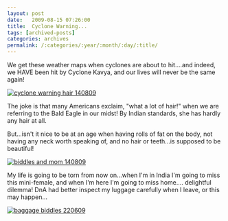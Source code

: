 ```yaml
---
layout: post
date:	2009-08-15 07:26:00
title:  Cyclone Warning...
tags: [archived-posts]
categories: archives
permalink: /:categories/:year/:month/:day/:title/
---
```

We get these weather maps when cyclones are about to hit....and indeed, we HAVE been hit by Cyclone Kavya, and our lives will never be the same again!


<a href="http://s562.photobucket.com/albums/ss67/pugaippadam/?action=view&current=IMG_4345.jpg" target="_blank"><img src="http://i562.photobucket.com/albums/ss67/pugaippadam/IMG_4345.jpg" border="0" alt="cyclone warning hair 140809"></a>


The joke is that many Americans exclaim, "what a lot of hair!" when we are referring to the Bald Eagle in our midst! By Indian standards, she has hardly any hair at all.

But...isn't it nice to be at an age when having rolls of fat on the body, not having any neck worth speaking of, and no hair or teeth...is supposed to be beautiful!


<a href="http://s562.photobucket.com/albums/ss67/pugaippadam/?action=view&current=IMG_4349.jpg" target="_blank"><img src="http://i562.photobucket.com/albums/ss67/pugaippadam/IMG_4349.jpg" border="0" alt="biddles and mom 140809"></a>


My life is going to be torn from now on...when I'm in India I'm going to miss this mini-female, and when I'm here I'm going to miss home.... delightful dilemma! DnA had better inspect my luggage carefully when I leave, or this may happen...


<a href="http://s562.photobucket.com/albums/ss67/pugaippadam/?action=view&current=IMG_1921-1.jpg" target="_blank"><img src="http://i562.photobucket.com/albums/ss67/pugaippadam/IMG_1921-1.jpg" border="0" alt="baggage biddles 220609"></a>
